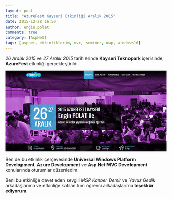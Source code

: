 ```yaml
---
layout: post
title: "AzureFest Kayseri Etkinliği Aralık 2015"
date: 2015-12-28 16:50
author: engin.polat
comments: true
category: [AspNet]
tags: [aspnet, etkinliklerim, mvc, seminer, uwp, windows10]
---
```

*26 Aralık 2015* ve *27 Aralık 2015* tarihlerinde **Kayseri Teknopark** içerisinde, **AzureFest** etkinliği gerçekleştirildi.

![](/assets/uploads/2015/12/azurefest.jpg)

Ben de bu etkinlik çerçevesinde **Universal Windows Platform Development**, **Azure Development** ve **Asp.Net MVC Development** konularında oturumlar düzenledim.

Beni bu etkinliğe davet eden sevgili *MSP* *Kanber Demir* ve *Yavuz Gedik* arkadaşlarıma ve etkinliğe katılan tüm öğrenci arkadaşlarıma **teşekkür ediyorum**.

